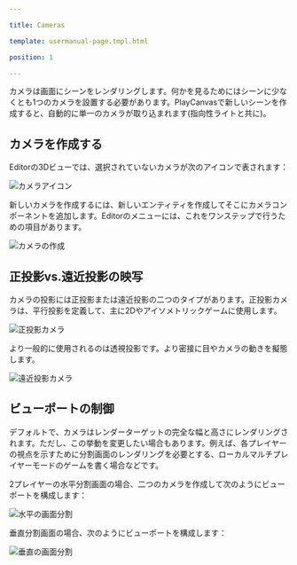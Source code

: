 ---
title: Cameras
template: usermanual-page.tmpl.html
position: 1
---

カメラは画面にシーンをレンダリングします。何かを見るためにはシーンに少なくとも1つのカメラを設置する必要があります。PlayCanvasで新しいシーンを作成すると、自動的に単一のカメラが取り込まれます(指向性ライトと共に)。

## カメラを作成する

Editorの3Dビューでは、選択されていないカメラが次のアイコンで表されます：

![カメラアイコン][1]

新しいカメラを作成するには、新しいエンティティを作成してそこにカメラコンポーネントを追加します。Editorのメニューには、これをワンステップで行うための項目があります。

![カメラの作成][2]

## 正投影vs.遠近投影の映写

カメラの投影には正投影または遠近投影の二つのタイプがあります。正投影カメラは、平行投影を定義して、主に2Dやアイソメトリックゲームに使用します。

![正投影カメラ][3]

より一般的に使用されるのは透視投影です。より密接に目やカメラの動きを擬態します。

![遠近投影カメラ][4]

## ビューポートの制御

デフォルトで、カメラはレンダーターゲットの完全な幅と高さにレンダリングされます。ただし、この挙動を変更したい場合もあります。例えば、各プレイヤーの視点を示すために分割画面のレンダリングを必要とする、ローカルマルチプレイヤーモードのゲームを書く場合などです。

2プレイヤーの水平分割画面の場合、二つのカメラを作成して次のようにビューポートを構成します：

![水平の画面分割][5]

垂直分割画面の場合、次のようにビューポートを構成します：

![垂直の画面分割][6]

[1]: /images/user-manual/graphics/cameras/camera_icon.png
[2]: /images/user-manual/graphics/cameras/camera_create.png
[3]: /images/user-manual/graphics/cameras/camera_orthographic.png
[4]: /images/user-manual/graphics/cameras/camera_perspective.png
[5]: /images/user-manual/graphics/cameras/camera_horizontal_splitscreen.png
[6]: /images/user-manual/graphics/cameras/camera_vertical_splitscreen.png

